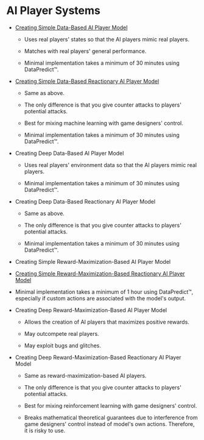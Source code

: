 # AI Player Systems

* [Creating Simple Data-Based AI Player Model](AIPlayerSystems/CreatingSimpleDataBasedAIPlayerModel.md)

  * Uses real players' states so that the AI players mimic real players.
 
  * Matches with real players' general performance.

  * Minimal implementation takes a minimum of 30 minutes using DataPredict™.

* [Creating Simple Data-Based Reactionary AI Player Model](AIPlayerSystems/CreatingSimpleDataBasedReactionaryAIPlayerModel.md)

  * Same as above.
 
  * The only difference is that you give counter attacks to players' potential attacks.

  * Best for mixing machine learning with game designers' control.

  * Minimal implementation takes a minimum of 30 minutes using DataPredict™.

* Creating Deep Data-Based AI Player Model

  * Uses real players' environment data so that the AI players mimic real players.

  * Minimal implementation takes a minimum of 30 minutes using DataPredict™.

* Creating Deep Data-Based Reactionary AI Player Model

  * Same as above.

  * The only difference is that you give counter attacks to players' potential attacks.

  * Minimal implementation takes a minimum of 30 minutes using DataPredict™.

* Creating Simple Reward-Maximization-Based AI Player Model

* [Creating Simple Reward-Maximization-Based Reactionary AI Player Model](AIPlayerSystems/CreatingSimpleRewardMaximizationBasedReactionaryAIPlayerModel.md)

 * Minimal implementation takes a minimum of 1 hour using DataPredict™, especially if custom actions are associated with the model's output.

* Creating Deep Reward-Maximization-Based AI Player Model

  * Allows the creation of AI players that maximizes positive rewards.
 
  * May outcompete real players.

  * May exploit bugs and glitches.

* Creating Deep Reward-Maximization-Based Reactionary AI Player Model

  * Same as reward-maximization-based AI players.
 
  * The only difference is that you give counter attacks to players' potential attacks.

  * Best for mixing reinforcement learning with game designers' control.

  * Breaks mathematical theoretical guarantees due to interference from game designers' control instead of model's own actions. Therefore, it is risky to use.
